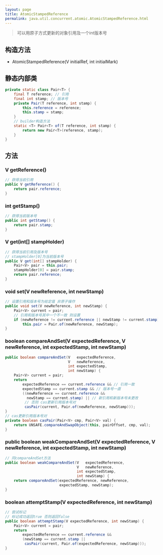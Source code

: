```yaml
---
layout: page
title: AtomicStampedReference
permalink: java.util.concurrent.atomic.AtomicStampedReference.html
---
```

> 可以用原子方式更新的对象引用及一个int版本号

## 构造方法
- AtomicStampedReference(V initialRef, int initialMark)  

## 静态内部类
```java
private static class Pair<T> {
    final T reference; // 引用
    final int stamp; // 版本号
    private Pair(T reference, int stamp) {
        this.reference = reference;
        this.stamp = stamp;
    }
    // builder构造方法
    static <T> Pair<T> of(T reference, int stamp) {
        return new Pair<T>(reference, stamp);
    }
}
```

## 方法
### V getReference()
```java
// 获得当前引用
public V getReference() {
    return pair.reference;
}
```

### int getStamp()
```java
// 获得当前版本号
public int getStamp() {
    return pair.stamp;
}
```

### V get(int[] stampHolder)
```java
// 获得当前引用及版本号
// stampHolder[0]为当前版本号
public V get(int[] stampHolder) {
    Pair<V> pair = this.pair;
    stampHolder[0] = pair.stamp;
    return pair.reference;
}
```

### void set(V newReference, int newStamp)
```java
// 设置引用和版本号为给定值 非原子操作
public void set(V newReference, int newStamp) {
    Pair<V> current = pair;
    // 引用和版本号其中一个不一致 则设置
    if (newReference != current.reference || newStamp != current.stamp)
        this.pair = Pair.of(newReference, newStamp);
}
```

### boolean compareAndSet(V expectedReference, V newReference, int expectedStamp, int newStamp)
```java
public boolean compareAndSet(V   expectedReference,
                             V   newReference,
                             int expectedStamp,
                             int newStamp) {
    Pair<V> current = pair;
    return
        expectedReference == current.reference && // 引用一致
        expectedStamp == current.stamp && // 版本号一直
        ((newReference == current.reference && 
          newStamp == current.stamp) || // 新引用和新版本号未更改
         // 否则 cas更新引用版本号对
         casPair(current, Pair.of(newReference, newStamp)));
}
// cas更新引用版本号对
private boolean casPair(Pair<V> cmp, Pair<V> val) {
    return UNSAFE.compareAndSwapObject(this, pairOffset, cmp, val);
}
```

###  public boolean weakCompareAndSet(V expectedReference, V newReference, int expectedStamp, int newStamp)
```java
// 同compareAndSet方法
public boolean weakCompareAndSet(V   expectedReference,
                                 V   newReference,
                                 int expectedStamp,
                                 int newStamp) {
    return compareAndSet(expectedReference, newReference,
                         expectedStamp, newStamp);
}
```

### boolean attemptStamp(V expectedReference, int newStamp)
```java
// 尝试标记
// 标记成功返回true 否则返回false
public boolean attemptStamp(V expectedReference, int newStamp) {
    Pair<V> current = pair;
    return
        expectedReference == current.reference &&
        (newStamp == current.stamp ||
         casPair(current, Pair.of(expectedReference, newStamp)));
}
```
